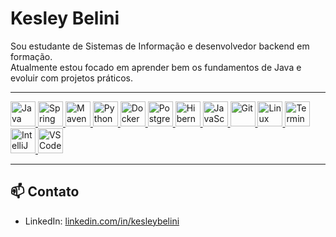 # Kesley Belini

Sou estudante de Sistemas de Informação e desenvolvedor backend em formação.  
Atualmente estou focado em aprender bem os fundamentos de Java e evoluir com projetos práticos.

---

<p align="left">
  <a href="https://www.java.com" target="_blank" title="Java">
    <img src="https://cdn.jsdelivr.net/gh/devicons/devicon/icons/java/java-original.svg" width="40" height="40" alt="Java"/>
  </a>
  <a href="https://spring.io/projects/spring-boot" target="_blank" title="Spring Boot">
    <img src="https://cdn.jsdelivr.net/gh/devicons/devicon/icons/spring/spring-original.svg" width="40" height="40" alt="Spring Boot"/>
  </a>
  <a href="https://maven.apache.org/" target="_blank" title="Maven">
    <img src="https://cdn.jsdelivr.net/gh/devicons/devicon/icons/maven/maven-original.svg" width="40" height="40" alt="Maven"/>
  </a>
  <a href="https://www.python.org/" target="_blank" title="Python">
    <img src="https://cdn.jsdelivr.net/gh/devicons/devicon/icons/python/python-original.svg" width="40" height="40" alt="Python"/>
  </a>
  <a href="https://www.docker.com" target="_blank" title="Docker">
    <img src="https://cdn.jsdelivr.net/gh/devicons/devicon/icons/docker/docker-original.svg" width="40" height="40" alt="Docker"/>
  </a>
  <a href="https://www.postgresql.org/" target="_blank" title="PostgreSQL">
    <img src="https://cdn.jsdelivr.net/gh/devicons/devicon/icons/postgresql/postgresql-original.svg" width="40" height="40" alt="PostgreSQL"/>
  </a>
  <a href="https://hibernate.org/" target="_blank" title="Hibernate">
    <img src="https://cdn.jsdelivr.net/gh/devicons/devicon/icons/hibernate/hibernate-original.svg" width="40" height="40" alt="Hibernate"/>
  </a>
  <a href="https://developer.mozilla.org/en-US/docs/Web/JavaScript" target="_blank" title="JavaScript">
    <img src="https://cdn.jsdelivr.net/gh/devicons/devicon/icons/javascript/javascript-original.svg" width="40" height="40" alt="JavaScript"/>
  </a>
  <a href="https://git-scm.com/" target="_blank" title="Git">
    <img src="https://cdn.jsdelivr.net/gh/devicons/devicon/icons/git/git-original.svg" width="40" height="40" alt="Git"/>
  </a>
  <a href="https://ubuntu.com/" target="_blank" title="Linux">
    <img src="https://cdn.jsdelivr.net/gh/devicons/devicon/icons/linux/linux-original.svg" width="40" height="40" alt="Linux"/>
  </a>
  <a href="https://www.gnu.org/software/bash/" target="_blank" title="Bash/Zsh">
    <img src="https://cdn.jsdelivr.net/gh/devicons/devicon/icons/bash/bash-original.svg" width="40" height="40" alt="Terminal/Zsh"/>
  </a>
  <a href="https://www.jetbrains.com/idea/" target="_blank" title="IntelliJ IDEA">
    <img src="https://cdn.jsdelivr.net/gh/devicons/devicon/icons/intellij/intellij-original.svg" width="40" height="40" alt="IntelliJ"/>
  </a>
  <a href="https://code.visualstudio.com/" target="_blank" title="VS Code">
    <img src="https://cdn.jsdelivr.net/gh/devicons/devicon/icons/vscode/vscode-original.svg" width="40" height="40" alt="VS Code"/>
  </a>
</p>

---

## 📫 Contato

- LinkedIn: [linkedin.com/in/kesleybelini](https://linkedin.com/in/kesleybelini)
